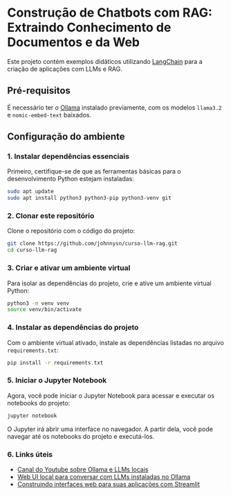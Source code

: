 # Construção de Chatbots com RAG: Extraindo Conhecimento de Documentos e da Web

Este projeto contém exemplos didáticos utilizando [LangChain](https://www.langchain.com/) para a criação de aplicações com LLMs e RAG.

## Pré-requisitos

É necessário ter o [Ollama](https://ollama.com) instalado previamente, com os modelos `llama3.2` e `nomic-embed-text` baixados. 

## Configuração do ambiente

### 1. Instalar dependências essenciais

Primeiro, certifique-se de que as ferramentas básicas para o desenvolvimento Python estejam instaladas:

```bash
sudo apt update
sudo apt install python3 python3-pip python3-venv git
```

### 2. Clonar este repositório

Clone o repositório com o código do projeto:

```bash
git clone https://github.com/johnnysn/curso-llm-rag.git
cd curso-llm-rag
```

### 3. Criar e ativar um ambiente virtual

Para isolar as dependências do projeto, crie e ative um ambiente virtual Python:

```bash
python3 -m venv venv
source venv/bin/activate
```

### 4. Instalar as dependências do projeto

Com o ambiente virtual ativado, instale as dependências listadas no arquivo `requirements.txt`:

```bash
pip install -r requirements.txt
```

### 5. Iniciar o Jupyter Notebook

Agora, você pode iniciar o Jupyter Notebook para acessar e executar os notebooks do projeto:

```bash
jupyter notebook
```

O Jupyter irá abrir uma interface no navegador. A partir dela, você pode navegar até os notebooks do projeto e executá-los.


### 6. Links úteis

- [Canal do Youtube sobre Ollama e LLMs locais](https://www.youtube.com/@technovangelist)
- [Web UI local para conversar com LLMs instaladas no Ollama](https://github.com/open-webui/open-webui)
- [Construindo interfaces web para suas aplicações com Streamlit](https://www.youtube.com/watch?v=ZHZKPmzlBUY)